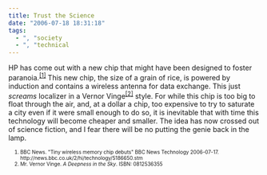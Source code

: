 ```yaml
---
title: Trust the Science
date: "2006-07-18 18:31:18"
tags:
  - ", "society
  - ", "technical
---
```

HP has come out with a new chip that might have been designed to foster paranoia.<sup><a title="BBC NEWS | Technology | Tiny wireless memory chip debuts" href="http://news.bbc.co.uk/2/hi/technology/5186650.stm">[1]</a></sup>  This new chip, the size of a grain of rice, is powered by induction and contains a wireless antenna for data exchange.  This just <em>screams</em> localizer in a Vernor Vinge<sup><a title="A Deepness in the Sky: A Novel (Zones of Thought) (Mass Market Paperback) " href="http://www.amazon.com/gp/product/0812536355/sr=8-4/qid=1153246853/ref=pd_bbs_4/104-8452981-6293526?ie=UTF8:">[2]</a></sup> style.  For while this chip is too big to float through the air, and, at a dollar a chip, too expensive to try to saturate a city even if it were small enough to do so, it is inevitable that with time this technology will become cheaper and smaller.  The idea has now crossed out of science fiction, and I fear there will be no putting the genie back in the lamp.
<ol><font size="-2">
	<li><font size="-2">BBC News.   "Tiny wireless memory chip debuts" BBC News Technology 2006-07-17.  http://news.bbc.co.uk/2/hi/technology/5186650.stm</font></li>
	<li><font size="-2">Mr. Vernor Vinge.  <em>A Deepness in the Sky</em>.  ISBN: 0812536355</font></li>
</font></ol>

